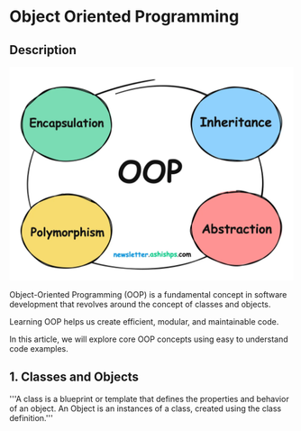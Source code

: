 # Object Oriented Programming
## Description 
![alt text](image.png)

Object-Oriented Programming (OOP) is a fundamental concept in software development that revolves around the concept of classes and objects.

Learning OOP helps us create efficient, modular, and maintainable code.

In this article, we will explore core OOP concepts using easy to understand code examples.

## 1. Classes and Objects
'''A class is a blueprint or template that defines the properties and behavior of an object. An Object is an instances of a class, created using the class definition.'''
